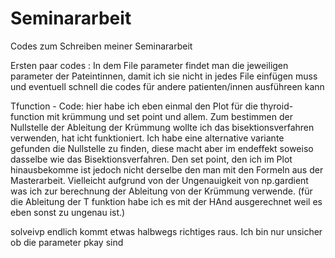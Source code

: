 # Seminararbeit
Codes zum Schreiben meiner Seminararbeit

Ersten paar codes :
In dem File parameter findet man die jeweiligen parameter der Pateintinnen, damit ich sie nicht in jedes File einfügen muss und eventuell schnell die codes für andere patienten/innen ausführeen kann 


Tfunction - Code:
hier habe ich eben einmal den Plot für die thyroid-function mit krümmung und set point und allem. 
Zum bestimmen der Nullstelle der Ableitung der Krümmung wollte ich das bisektionsverfahren verwenden, hat icht funktioniert. Ich habe eine alternative variante gefunden die Nullstelle zu finden, diese macht aber im endeffekt soweiso dasselbe wie das Bisektionsverfahren.
Den set point, den ich im Plot hinausbekomme ist jedoch nicht derselbe den man mit den Formeln aus der Masterarbeit. Vielleicht aufgrund von der Ungenauigkeit von np.gardient was ich zur berechnung der Ableitung von der Krümmung verwende. (für die Ableitung der T funktion habe ich es mit der HAnd ausgerechnet weil es eben sonst zu ungenau ist.)





solveivp endlich kommt etwas halbwegs richtiges raus. Ich bin nur unsicher ob die parameter  pkay sind
